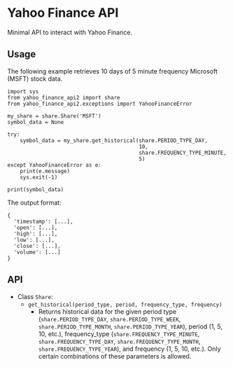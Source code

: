 # Yahoo Finance API

Minimal API to interact with Yahoo Finance.

## Usage

The following example retrieves 10 days of 5 minute frequency Microsoft (MSFT) stock data.

```
import sys
from yahoo_finance_api2 import share
from yahoo_finance_api2.exceptions import YahooFinanceError

my_share = share.Share('MSFT')
symbol_data = None

try:
    symbol_data = my_share.get_historical(share.PERIOD_TYPE_DAY,
                                          10,
                                          share.FREQUENCY_TYPE_MINUTE,
                                          5)
except YahooFinanceError as e:
    print(e.message)
    sys.exit(-1)

print(symbol_data)
```

The output format:

```
{
  'timestamp': [...],
  'open': [...],
  'high': [...],
  'low': [...],
  'close': [...],
  'volume': [...]
}
```

## API

* Class `Share`:
  * `get_historical(period_type, period, frequency_type, frequency)`
    * Returns historical data for the given period type (`share.PERIOD_TYPE_DAY`, `share.PERIOD_TYPE_WEEK`, `share.PERIOD_TYPE_MONTH`, `share.PERIOD_TYPE_YEAR`), period (1, 5, 10, etc.), frequency_type (`share.FREQUENCY_TYPE_MINUTE`, `share.FREQUENCY_TYPE_DAY`, `share.FREQUENCY_TYPE_MONTH`, `share.FREQUENCY_TYPE_YEAR`), and frequency (1, 5, 10, etc.). Only certain combinations of these parameters is allowed.
